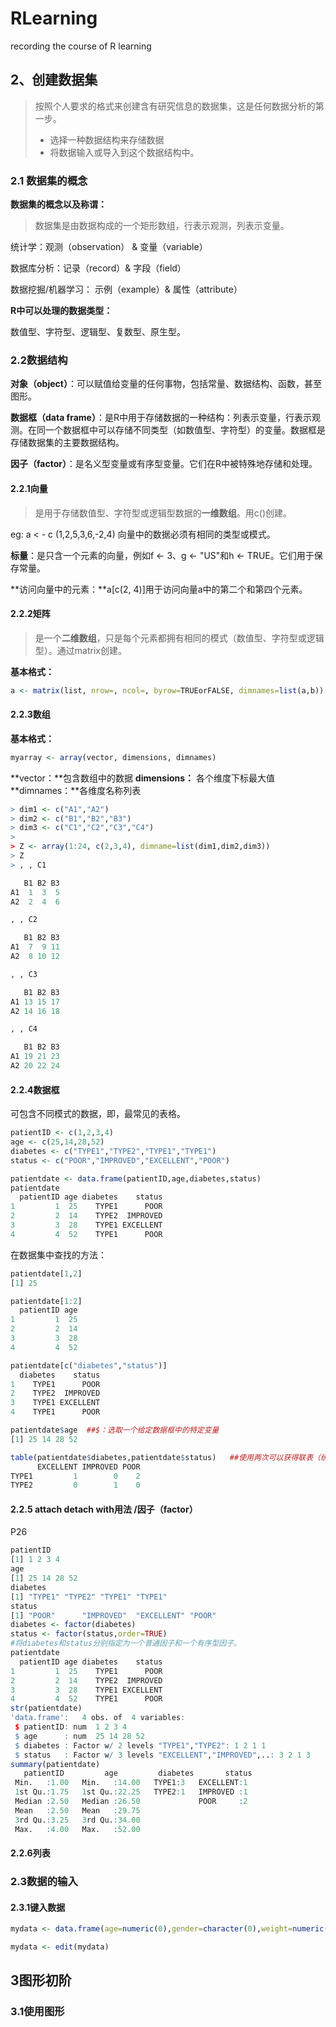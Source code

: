 # RLearning
recording the course of R learning

## 2、创建数据集

> 按照个人要求的格式来创建含有研究信息的数据集，这是任何数据分析的第一步。
>
> - 选择一种数据结构来存储数据
> - 将数据输入或导入到这个数据结构中。

### 2.1 数据集的概念

**数据集的概念以及称谓：**

> 数据集是由数据构成的一个矩形数组，行表示观测，列表示变量。

统计学：观测（observation） &  变量（variable）

数据库分析：记录（record）& 字段（field）

数据挖掘/机器学习： 示例（example）& 属性（attribute）

**R中可以处理的数据类型：**

数值型、字符型、逻辑型、复数型、原生型。

### 2.2数据结构

**对象（object）**：可以赋值给变量的任何事物，包括常量、数据结构、函数，甚至图形。

**数据框（data frame）**：是R中用于存储数据的一种结构：列表示变量，行表示观测。在同一个数据框中可以存储不同类型（如数值型、字符型）的变量。数据框是存储数据集的主要数据结构。

**因子（factor）**：是名义型变量或有序型变量。它们在R中被特殊地存储和处理。

#### 2.2.1向量

> 是用于存储数值型、字符型或逻辑型数据的**一维数组**。用c()创建。

eg: a < - c (1,2,5,3,6,-2,4)  向量中的数据必须有相同的类型或模式。

**标量**：是只含一个元素的向量，例如f <- 3、g <- "US"和h <- TRUE。它们用于保存常量。

**访问向量中的元素：**a[c(2, 4)]用于访问向量a中的第二个和第四个元素。

#### 2.2.2矩阵

> 是一个**二维数组**，只是每个元素都拥有相同的模式（数值型、字符型或逻辑型）。通过matrix创建。

**基本格式：**

```R
a <- matrix(list, nrow=, ncol=, byrow=TRUEorFALSE, dimnames=list(a,b))
```

<!--其中，list可以为已有向量或直接是数组（cells，1：20），nrow为行数，ncol为列数，byrow为按行填充（F）或案列填充（T），dimnames即为行名以及列名的集合。-->

#### 2.2.3数组

**基本格式：**

```R
myarray <- array(vector, dimensions, dimnames)
```

**vector：**包含数组中的数据  **dimensions：** 各个维度下标最大值  **dimnames：**各维度名称列表

```R
> dim1 <- c("A1","A2")
> dim2 <- c("B1","B2","B3")
> dim3 <- c("C1","C2","C3","C4")
>
> Z <- array(1:24, c(2,3,4), dimname=list(dim1,dim2,dim3))
> Z
> , , C1

   B1 B2 B3
A1  1  3  5
A2  2  4  6

, , C2

   B1 B2 B3
A1  7  9 11
A2  8 10 12

, , C3

   B1 B2 B3
A1 13 15 17
A2 14 16 18

, , C4

   B1 B2 B3
A1 19 21 23
A2 20 22 24
```

#### 2.2.4数据框

可包含不同模式的数据，即，最常见的表格。

```R
patientID <- c(1,2,3,4)
age <- c(25,14,28,52)
diabetes <- c("TYPE1","TYPE2","TYPE1","TYPE1")
status <- c("POOR","IMPROVED","EXCELLENT","POOR")

patientdate <- data.frame(patientID,age,diabetes,status)
patientdate
  patientID age diabetes    status
1         1  25    TYPE1      POOR
2         2  14    TYPE2  IMPROVED
3         3  28    TYPE1 EXCELLENT
4         4  52    TYPE1      POOR
```

在数据集中查找的方法：

```R
patientdate[1,2]
[1] 25
```

```R
patientdate[1:2]
  patientID age
1         1  25
2         2  14
3         3  28
4         4  52
```

```R
patientdate[c("diabetes","status")]
  diabetes    status
1    TYPE1      POOR
2    TYPE2  IMPROVED
3    TYPE1 EXCELLENT
4    TYPE1      POOR
```

```R
patientdate$age  ##$：选取一个给定数据框中的特定变量
[1] 25 14 28 52

table(patientdate$diabetes,patientdate$status)   ##使用两次可以获得联表（统计作用）
      EXCELLENT IMPROVED POOR
TYPE1         1        0    2
TYPE2         0        1    0
```

#### 2.2.5 attach detach with用法 /因子（factor）

P26

```R
patientID
[1] 1 2 3 4
age
[1] 25 14 28 52
diabetes
[1] "TYPE1" "TYPE2" "TYPE1" "TYPE1"
status
[1] "POOR"      "IMPROVED"  "EXCELLENT" "POOR"     
diabetes <- factor(diabetes)
status <- factor(status,order=TRUE)
#将diabetes和status分别指定为一个普通因子和一个有序型因子。
patientdate
  patientID age diabetes    status
1         1  25    TYPE1      POOR
2         2  14    TYPE2  IMPROVED
3         3  28    TYPE1 EXCELLENT
4         4  52    TYPE1      POOR
str(patientdate)
'data.frame':   4 obs. of  4 variables:
 $ patientID: num  1 2 3 4
 $ age      : num  25 14 28 52
 $ diabetes : Factor w/ 2 levels "TYPE1","TYPE2": 1 2 1 1
 $ status   : Factor w/ 3 levels "EXCELLENT","IMPROVED",..: 3 2 1 3
summary(patientdate)
   patientID         age         diabetes       status 
 Min.   :1.00   Min.   :14.00   TYPE1:3   EXCELLENT:1  
 1st Qu.:1.75   1st Qu.:22.25   TYPE2:1   IMPROVED :1  
 Median :2.50   Median :26.50             POOR     :2  
 Mean   :2.50   Mean   :29.75                          
 3rd Qu.:3.25   3rd Qu.:34.00                          
 Max.   :4.00   Max.   :52.00 
```



#### 2.2.6列表



### 2.3数据的输入

#### 2.3.1键入数据

```R
mydata <- data.frame(age=numeric(0),gender=character(0),weight=numeric(0))

mydata <- edit(mydata)
```

## 3图形初阶

### 3.1使用图形

